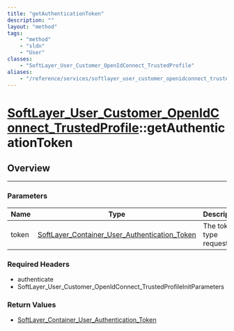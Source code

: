 ```yaml
---
title: "getAuthenticationToken"
description: ""
layout: "method"
tags:
    - "method"
    - "sldn"
    - "User"
classes:
    - "SoftLayer_User_Customer_OpenIdConnect_TrustedProfile"
aliases:
    - "/reference/services/softlayer_user_customer_openidconnect_trustedprofile/getAuthenticationToken"
---
```

# [SoftLayer_User_Customer_OpenIdConnect_TrustedProfile](/reference/services/SoftLayer_User_Customer_OpenIdConnect_TrustedProfile)::getAuthenticationToken





## Overview 


-----

### Parameters 
|Name | Type | Description |
| --- | --- | --- |
|token| <a href='/reference/datatypes/SoftLayer_Container_User_Authentication_Token'>SoftLayer_Container_User_Authentication_Token </a>| The token type requested.|


### Required Headers
* authenticate
* SoftLayer_User_Customer_OpenIdConnect_TrustedProfileInitParameters


### Return Values
* <a href='/reference/datatypes/SoftLayer_Container_User_Authentication_Token'>SoftLayer_Container_User_Authentication_Token </a>




